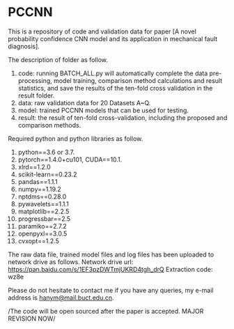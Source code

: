# PCCNN

This is a repository of code and validation data for paper [A novel probability confidence CNN model and its application in mechanical fault diagnosis].

The description of folder as follow.
1. code: running BATCH_ALL.py will automatically complete the data pre-processing, model training, comparison method calculations and result statistics, and save the results of the ten-fold cross validation in the result folder.
2. data: raw validation data for 20 Datasets A~Q.
3. model: trained PCCNN models that can be used for testing.
4. result: the result of ten-fold cross-validation, including the proposed and comparison methods.

Required python and python libraries as follow.
1. python==3.6 or 3.7.
2. pytorch==1.4.0+cu101, CUDA==10.1.
3. xlrd==1.2.0
4. scikit-learn==0.23.2
5. pandas==1.1.1
6. numpy==1.19.2
7. nptdms==0.28.0
8. pywavelets==1.1.1
9. matplotlib==2.2.5
10. progressbar==2.5
11. paramiko==2.7.2
12. openpyxl==3.0.5
13. cvxopt==1.2.5

The raw data file, trained model files and log files has been uploaded to network drive as follows.
Network drive url: https://pan.baidu.com/s/1EF3pzDWTmjUKRD4tgh_drQ
Extraction code: wz8e

Please do not hesitate to contact me if you have any queries, my e-mail address is hanym@mail.buct.edu.cn.

/The code will be open sourced after the paper is accepted. MAJOR REVISION NOW/
